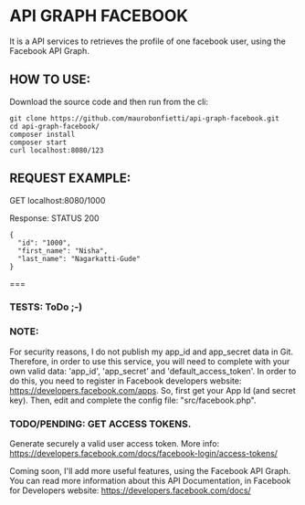 # API GRAPH FACEBOOK
It is a API services to retrieves the profile of one facebook user, using the Facebook API Graph.


## HOW TO USE:

Download the source code and then run from the cli:

```
git clone https://github.com/maurobonfietti/api-graph-facebook.git
cd api-graph-facebook/
composer install
composer start
curl localhost:8080/123
```


## REQUEST EXAMPLE:

GET localhost:8080/1000

Response:
STATUS 200
```
{
  "id": "1000",
  "first_name": "Nisha",
  "last_name": "Nagarkatti-Gude"
}
```

===

### TESTS: ToDo ;-)


### NOTE:
For security reasons, I do not publish my app_id and app_secret data in Git.
Therefore, in order to use this service, you will need to complete with your own valid data: 'app_id', 'app_secret' and 'default_access_token'.
In order to do this, you need to register in Facebook developers website: https://developers.facebook.com/apps.
So, first get your App Id (and secret key). Then, edit and complete the config file: "src/facebook.php".

### TODO/PENDING: GET ACCESS TOKENS.
Generate securely a valid user access token.
More info: https://developers.facebook.com/docs/facebook-login/access-tokens/

Coming soon, I'll add more useful features, using the Facebook API Graph.
You can read more information about this API Documentation, in Facebook for Developers website: https://developers.facebook.com/docs/
